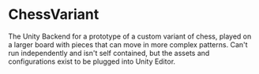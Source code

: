 ﻿# ChessVariant

The Unity Backend for a prototype of a custom variant of chess, played on a larger board with pieces that can move in more complex patterns. Can't run independently and isn't self contained, but the assets and configurations exist to be plugged into Unity Editor. 
